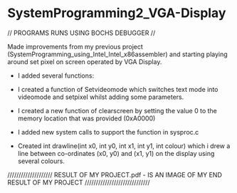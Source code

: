 # SystemProgramming2_VGA-Display

// PROGRAMS RUNS USING BOCHS DEBUGGER //


Made improvements from my previous project (SystemProgramming_using_Intel_Intel_x86assembler) and starting playing around set pixel on screen operated by VGA Display.

- I added several functions:

- I created a function of Setvideomode which switches text mode into videomode and setpixel whilst adding some parameters.

- I created a new function of clearscreen by setting the value 0 to the memory location that was provided (0xA0000)

- I added new system calls to support the function in sysproc.c

- Created int drawline(int x0, int y0, int x1, int y1, int colour)
which i drew a line between co-ordinates (x0, y0) and (x1, y1) on the display using several colours. 

////////////////////   RESULT OF MY PROJECT.pdf - IS AN IMAGE OF MY END RESULT OF MY PROJECT   /////////////////////////////
